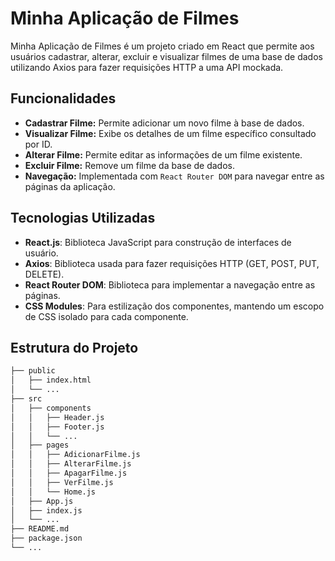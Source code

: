 # Minha Aplicação de Filmes

Minha Aplicação de Filmes é um projeto criado em React que permite aos usuários cadastrar, alterar, excluir e visualizar filmes de uma base de dados utilizando Axios para fazer requisições HTTP a uma API mockada.

## Funcionalidades

- **Cadastrar Filme:** Permite adicionar um novo filme à base de dados.
- **Visualizar Filme:** Exibe os detalhes de um filme específico consultado por ID.
- **Alterar Filme:** Permite editar as informações de um filme existente.
- **Excluir Filme:** Remove um filme da base de dados.
- **Navegação:** Implementada com `React Router DOM` para navegar entre as páginas da aplicação.

## Tecnologias Utilizadas

- **React.js**: Biblioteca JavaScript para construção de interfaces de usuário.
- **Axios**: Biblioteca usada para fazer requisições HTTP (GET, POST, PUT, DELETE).
- **React Router DOM**: Biblioteca para implementar a navegação entre as páginas.
- **CSS Modules**: Para estilização dos componentes, mantendo um escopo de CSS isolado para cada componente.

## Estrutura do Projeto

```bash
├── public
│   ├── index.html
│   └── ...
├── src
│   ├── components
│   │   ├── Header.js
│   │   ├── Footer.js
│   │   └── ...
│   ├── pages
│   │   ├── AdicionarFilme.js
│   │   ├── AlterarFilme.js
│   │   ├── ApagarFilme.js
│   │   ├── VerFilme.js
│   │   └── Home.js
│   ├── App.js
│   ├── index.js
│   └── ...
├── README.md
├── package.json
└── ...
